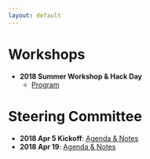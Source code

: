 ```yaml
---
layout: default
---
```


# Workshops
* **2018 Summer Workshop & Hack Day**
  * [Program](https://docs.google.com/document/d/1H0jZ4TkVf7MHwaYp0vXjKf9kDQ78h03S-0AHkf4yNIA/edit?usp=sharing)

# Steering Committee
* **2018 Apr 5 Kickoff**: [Agenda & Notes](https://docs.google.com/document/d/1WamytgiWlKBA13uwLozLYNfzt7bHSgTyzkSxB5nalx0/edit?usp=sharing)
* **2018 Apr 19**: [Agenda & Notes](https://docs.google.com/document/d/1Xq3GsK8fTtiXgk9QsBDq152BjHNsTcWunENDR4ONYLw/edit?usp=sharing)
